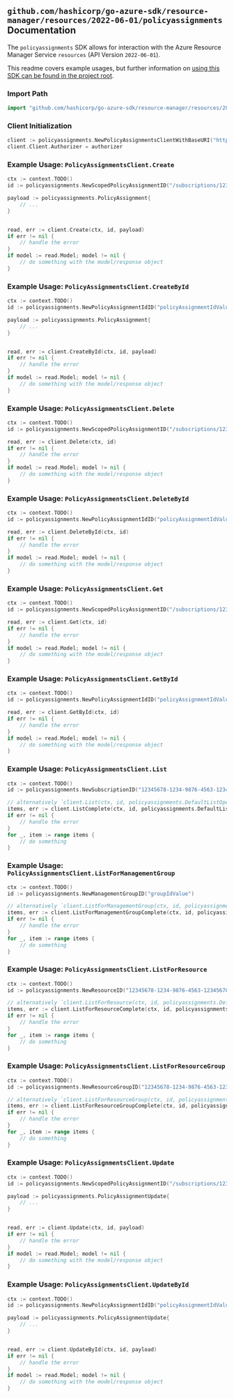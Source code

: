 
## `github.com/hashicorp/go-azure-sdk/resource-manager/resources/2022-06-01/policyassignments` Documentation

The `policyassignments` SDK allows for interaction with the Azure Resource Manager Service `resources` (API Version `2022-06-01`).

This readme covers example usages, but further information on [using this SDK can be found in the project root](https://github.com/hashicorp/go-azure-sdk/tree/main/docs).

### Import Path

```go
import "github.com/hashicorp/go-azure-sdk/resource-manager/resources/2022-06-01/policyassignments"
```


### Client Initialization

```go
client := policyassignments.NewPolicyAssignmentsClientWithBaseURI("https://management.azure.com")
client.Client.Authorizer = authorizer
```


### Example Usage: `PolicyAssignmentsClient.Create`

```go
ctx := context.TODO()
id := policyassignments.NewScopedPolicyAssignmentID("/subscriptions/12345678-1234-9876-4563-123456789012/resourceGroups/some-resource-group", "policyAssignmentValue")

payload := policyassignments.PolicyAssignment{
	// ...
}


read, err := client.Create(ctx, id, payload)
if err != nil {
	// handle the error
}
if model := read.Model; model != nil {
	// do something with the model/response object
}
```


### Example Usage: `PolicyAssignmentsClient.CreateById`

```go
ctx := context.TODO()
id := policyassignments.NewPolicyAssignmentIdID("policyAssignmentIdValue")

payload := policyassignments.PolicyAssignment{
	// ...
}


read, err := client.CreateById(ctx, id, payload)
if err != nil {
	// handle the error
}
if model := read.Model; model != nil {
	// do something with the model/response object
}
```


### Example Usage: `PolicyAssignmentsClient.Delete`

```go
ctx := context.TODO()
id := policyassignments.NewScopedPolicyAssignmentID("/subscriptions/12345678-1234-9876-4563-123456789012/resourceGroups/some-resource-group", "policyAssignmentValue")

read, err := client.Delete(ctx, id)
if err != nil {
	// handle the error
}
if model := read.Model; model != nil {
	// do something with the model/response object
}
```


### Example Usage: `PolicyAssignmentsClient.DeleteById`

```go
ctx := context.TODO()
id := policyassignments.NewPolicyAssignmentIdID("policyAssignmentIdValue")

read, err := client.DeleteById(ctx, id)
if err != nil {
	// handle the error
}
if model := read.Model; model != nil {
	// do something with the model/response object
}
```


### Example Usage: `PolicyAssignmentsClient.Get`

```go
ctx := context.TODO()
id := policyassignments.NewScopedPolicyAssignmentID("/subscriptions/12345678-1234-9876-4563-123456789012/resourceGroups/some-resource-group", "policyAssignmentValue")

read, err := client.Get(ctx, id)
if err != nil {
	// handle the error
}
if model := read.Model; model != nil {
	// do something with the model/response object
}
```


### Example Usage: `PolicyAssignmentsClient.GetById`

```go
ctx := context.TODO()
id := policyassignments.NewPolicyAssignmentIdID("policyAssignmentIdValue")

read, err := client.GetById(ctx, id)
if err != nil {
	// handle the error
}
if model := read.Model; model != nil {
	// do something with the model/response object
}
```


### Example Usage: `PolicyAssignmentsClient.List`

```go
ctx := context.TODO()
id := policyassignments.NewSubscriptionID("12345678-1234-9876-4563-123456789012")

// alternatively `client.List(ctx, id, policyassignments.DefaultListOperationOptions())` can be used to do batched pagination
items, err := client.ListComplete(ctx, id, policyassignments.DefaultListOperationOptions())
if err != nil {
	// handle the error
}
for _, item := range items {
	// do something
}
```


### Example Usage: `PolicyAssignmentsClient.ListForManagementGroup`

```go
ctx := context.TODO()
id := policyassignments.NewManagementGroupID("groupIdValue")

// alternatively `client.ListForManagementGroup(ctx, id, policyassignments.DefaultListForManagementGroupOperationOptions())` can be used to do batched pagination
items, err := client.ListForManagementGroupComplete(ctx, id, policyassignments.DefaultListForManagementGroupOperationOptions())
if err != nil {
	// handle the error
}
for _, item := range items {
	// do something
}
```


### Example Usage: `PolicyAssignmentsClient.ListForResource`

```go
ctx := context.TODO()
id := policyassignments.NewResourceID("12345678-1234-9876-4563-123456789012", "example-resource-group", "providerValue", "parentResourcePathValue", "resourceTypeValue", "resourceValue")

// alternatively `client.ListForResource(ctx, id, policyassignments.DefaultListForResourceOperationOptions())` can be used to do batched pagination
items, err := client.ListForResourceComplete(ctx, id, policyassignments.DefaultListForResourceOperationOptions())
if err != nil {
	// handle the error
}
for _, item := range items {
	// do something
}
```


### Example Usage: `PolicyAssignmentsClient.ListForResourceGroup`

```go
ctx := context.TODO()
id := policyassignments.NewResourceGroupID("12345678-1234-9876-4563-123456789012", "example-resource-group")

// alternatively `client.ListForResourceGroup(ctx, id, policyassignments.DefaultListForResourceGroupOperationOptions())` can be used to do batched pagination
items, err := client.ListForResourceGroupComplete(ctx, id, policyassignments.DefaultListForResourceGroupOperationOptions())
if err != nil {
	// handle the error
}
for _, item := range items {
	// do something
}
```


### Example Usage: `PolicyAssignmentsClient.Update`

```go
ctx := context.TODO()
id := policyassignments.NewScopedPolicyAssignmentID("/subscriptions/12345678-1234-9876-4563-123456789012/resourceGroups/some-resource-group", "policyAssignmentValue")

payload := policyassignments.PolicyAssignmentUpdate{
	// ...
}


read, err := client.Update(ctx, id, payload)
if err != nil {
	// handle the error
}
if model := read.Model; model != nil {
	// do something with the model/response object
}
```


### Example Usage: `PolicyAssignmentsClient.UpdateById`

```go
ctx := context.TODO()
id := policyassignments.NewPolicyAssignmentIdID("policyAssignmentIdValue")

payload := policyassignments.PolicyAssignmentUpdate{
	// ...
}


read, err := client.UpdateById(ctx, id, payload)
if err != nil {
	// handle the error
}
if model := read.Model; model != nil {
	// do something with the model/response object
}
```

